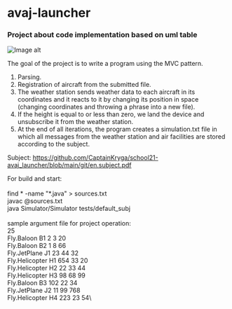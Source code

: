 # avaj-launcher

### Project about code implementation based on uml table

![Image alt](https://github.com/CaptainKryga/school21-avaj_launcher/blob/main/git/avaj_uml.png)

The goal of the project is to write a program using the MVC pattern.
1. Parsing.
2. Registration of aircraft from the submitted file.
3. The weather station sends weather data to each aircraft in its coordinates and it reacts to it by changing its position in space (changing coordinates and throwing a phrase into a new file).
4. If the height is equal to or less than zero, we land the device and unsubscribe it from the weather station.
5. At the end of all iterations, the program creates a simulation.txt file in which all messages from the weather station and air facilities are stored according to the subject.

Subject: https://github.com/CaptainKryga/school21-avaj_launcher/blob/main/git/en.subject.pdf

For build and start:\
\
find * -name "*.java" > sources.txt\
javac @sources.txt\
java Simulator/Simulator tests/default_subj\
\
sample argument file for project operation:\
25\
Fly.Baloon B1 2 3 20\
Fly.Baloon B2 1 8 66\
Fly.JetPlane J1 23 44 32\
Fly.Helicopter H1 654 33 20\
Fly.Helicopter H2 22 33 44\
Fly.Helicopter H3 98 68 99\
Fly.Baloon B3 102 22 34\
Fly.JetPlane J2 11 99 768\
Fly.Helicopter H4 223 23 54\
